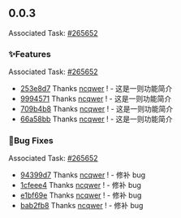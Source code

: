 ## 0.0.3

Associated Task: [#265652](https://projectmanage.netease-official.lcap.163yun.com/dashboard/TaskDetail?id=2656521174974208)

### ✨Features

Associated Task: [#265652](https://projectmanage.netease-official.lcap.163yun.com/dashboard/TaskDetail?id=2656521174974208)

- [253e8d7](http://github.com/commit/253e8d71864c5f178630e5a0ed9edc1301b1a151) Thanks [ncqwer](https://github.com/ncqwer) ! -  这是一则功能简介
- [9994571](http://github.com/commit/9994571300c6943866c287d8a81bf27ab4372c93) Thanks [ncqwer](https://github.com/ncqwer) ! -  这是一则功能简介
- [709b4b8](http://github.com/commit/709b4b8d4d8dc0b52cea952efed454dcb8c05879) Thanks [ncqwer](https://github.com/ncqwer) ! -  这是一则功能简介
- [66a58bb](http://github.com/commit/66a58bb3443e5217d65879f1d11f2bfae2e7f80a) Thanks [ncqwer](https://github.com/ncqwer) ! -  这是一则功能简介


### 🐛Bug Fixes

Associated Task: [#265652](https://projectmanage.netease-official.lcap.163yun.com/dashboard/TaskDetail?id=2656521174974208)

- [94399d7](http://github.com/commit/94399d7d487375b2811b43025cf94f099c13b33e) Thanks [ncqwer](https://github.com/ncqwer) ! - 修补 bug
- [1cfeee4](http://github.com/commit/1cfeee40012459437259b3cc5bb02f595e07a14b) Thanks [ncqwer](https://github.com/ncqwer) ! - 修补 bug
- [e1bf69e](http://github.com/commit/e1bf69ef2aa10cc3dbe72064f1d5bc94991c72d2) Thanks [ncqwer](https://github.com/ncqwer) ! - 修补 bug
- [bab2fb8](http://github.com/commit/bab2fb8815099d284fa9e50e5076e9758c7242fe) Thanks [ncqwer](https://github.com/ncqwer) ! - 修补 bug



